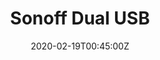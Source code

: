 ---
title: Sonoff Dual USB
summary: smart switch
tags:
- electro
date: "2020-02-19T00:45:00Z"


# Optional external URL for project (replaces project detail page).
external_link: 

image:
  caption: Sonoff
  focal_point: Smart
---